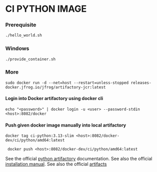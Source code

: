 # CI PYTHON IMAGE

### Prerequisite

```bash
./hello_world.sh
```

### Windows

```bash
./provide_container.sh
```

### More

```
sudo docker run -d --net=host --restart=unless-stopped releases-docker.jfrog.io/jfrog/artifactory-jcr:latest
```

#### Login into Docker artifactory using docker cli

```
echo "<password>" | docker login -u <user> --password-stdin <host>:8082/docker
```

#### Push given docker image manually into local artifactory


```
docker tag ci-python:3.13-slim <host>:8082/docker-dev/ci/python/amd64:latest
```
```
 docker push <host>:8082/docker-dev/ci/python/amd64:latest
```

See the official
[python artifactory](https://)
documentation.
See also the official
[installation manual](https://).
See also the official
[artifacts](https://)